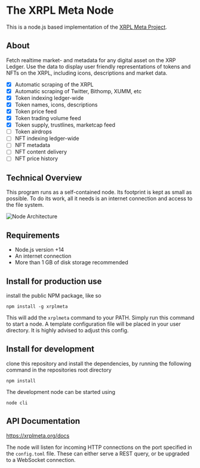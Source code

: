 # The XRPL Meta Node

This is a node.js based implementation of the [XRPL Meta Project](https://xrplmeta.org). 

## About

Fetch realtime market- and metadata for any digital asset on the XRP Ledger. Use the data to display user friendly representations of tokens and NFTs on the XRPL, including icons, descriptions and market data.

 - [x] Automatic scraping of the XRPL
 - [x] Automatic scraping of Twitter, Bithomp, XUMM, etc
 - [x] Token indexing ledger-wide
 - [x] Token names, icons, descriptions
 - [x] Token price feed
 - [x] Token trading volume feed
 - [x] Token supply, trustlines, marketcap feed
 - [ ] Token airdrops
 - [ ] NFT indexing ledger-wide
 - [ ] NFT metadata
 - [ ] NFT content delivery
 - [ ] NFT price history 

## Technical Overview

This program runs as a self-contained node. Its footprint is kept as small as possible. To do its work, all it needs is an internet connection and access to the file system.

![Node Architecture](https://static.xrplmeta.org/node-flowchart.svg?v5)



## Requirements

 - Node.js version +14
 - An internet connection
 - More than 1 GB of disk storage recommended



## Install for production use

 install the public NPM package, like so

    npm install -g xrplmeta

This will add the `xrplmeta` command to your PATH. Simply run this command to start a node. A template configuration file will be placed in your user directory. It is highly advised to adjust this config.



## Install for development

clone this repository and install the dependencies, by running the following command in the repositories root directory

    npm install

The development node can be started using

    node cli

## API Documentation

https://xrplmeta.org/docs

The node will listen for incoming HTTP connections on the port specified in the `config.toml` file. These can either serve a REST query, or be upgraded to a WebSocket connection.

